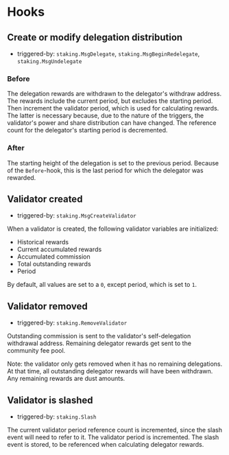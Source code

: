 <!--
order: 5
-->

# Hooks

## Create or modify delegation distribution

 - triggered-by: `staking.MsgDelegate`, `staking.MsgBeginRedelegate`, `staking.MsgUndelegate`

### Before

The delegation rewards are withdrawn to the delegator's withdraw address.
The rewards include the current period, but excludes the starting period.
Then increment the validator period, which is used for calculating rewards.
The latter is necessary because, due to the nature of the triggers, the validator's power and share distribution can have changed.
The reference count for the delegator's starting period is decremented.

### After

The starting height of the delegation is set to the previous period.
Because of the `Before`-hook, this is the last period for which the delegator was rewarded.

## Validator created

- triggered-by: `staking.MsgCreateValidator`

When a validator is created, the following validator variables are initialized:

- Historical rewards
- Current accumulated rewards
- Accumulated commission
- Total outstanding rewards
- Period

By default, all values are set to a `0`, except period, which is set to `1`.

## Validator removed

- triggered-by: `staking.RemoveValidator`

Outstanding commission is sent to the validator's self-delegation withdrawal address.
Remaining delegator rewards get sent to the community fee pool.

Note: the validator only gets removed when it has no remaining delegations.
At that time, all outstanding delegator rewards will have been withdrawn.
Any remaining rewards are dust amounts.

## Validator is slashed

- triggered-by: `staking.Slash`
  
The current validator period reference count is incremented, since the slash event will need to refer to it.
The validator period is incremented.
The slash event is stored, to be referenced when calculating delegator rewards.
